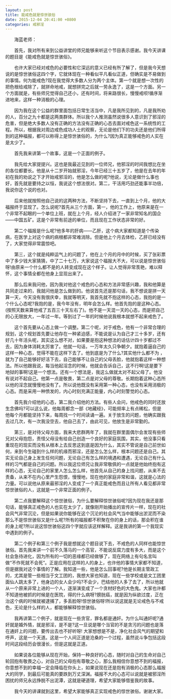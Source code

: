 ```yaml
---
layout: post
title: 能戒色就是惊世骇俗
date: 2015-12-04 20:41:00 +0800
categories: 戒邪淫
---
```


　　海蓝老师：
　　首先，我对所有来到公益讲堂的师兄能够来听这个节目表示感谢。我今天讲课的题目是《能戒色就是惊世骇俗》。
　　也许大家已经对戒色的必要性和它深远的意义已经有所了解了，但是我今天想说的是惊世骇俗这四个字，它就体现在一种看似平凡看似正道，但确实是不易做到的事情。何为能戒色?现在我觉得大多数人分为两个主体。第一个就是想一次性的把色根给戒除了，就拼命地戒，就想拼完之后就一劳永逸了，这是一个方面。另一个方面就是，有些师兄觉得自己还小，还有时间，将来路很长，慢慢戒呗!循序渐进地来，这样一种消极的心理。
　　因为我在这个公益的群里面包括日常生活当中，凡是我所见到的，凡是我所劝的人，百分之九十都是这两类群体。所以我个人推测虽然说很多人意识到了邪淫的危害，但是绝大多数人没有正确的方法没有正确的心态去面对戒色这一系统性的工程。所以，根据我对周边戒色成功人士的观察，无论是他们下的功夫还是他们所得到的这种福报，都可以称得上是惊世骇俗的，为什么?因为真正能够戒色的人实在是太少了。
　　首先我来讲第一个故事，这是一个正面的例子。
　　我先给大家提提兴。这也是我最近见到的一位师兄，他邪淫的时间我想比在坐的各位都要长。他是从十二岁开始就邪淫，今年已经三十五岁了，他是在去年的年初在我的劝说之下才开始戒邪淫的，他是怎么做的呢?他说，无论是做什么事也好，首先就是要持之以恒，我说这个想法很对。第二，干活用巧劲还能事半功倍，我说你这个说的也对。
　　后来他就按照他自己说的这两种方法，不断坚持下去，一直到上个月，他的大福报终于显现了。怎么说呢?首先从三个方面，第一，他的工作上，他原来是在一个非常不起眼的一个单位上班，就在上个月，经人介绍进了一家非常知名的国企——中国五矿。这是个非常有前途的单位，而且现在工作状态非常的好。
　　第二个福报是什么呢?他多年的肝病——乙肝，这个病大家都知道是个传染病，在医学上对这个病的病根都非常难消除。但是他上个月去体检，乙肝已经没有了，大家觉得非常震惊吧。
　　第三，这个就是纯粹运气上的问题了，他在上个月的月中的时候，买了张彩票中了多少钱大家猜猜，中了二十七万，大家说这个福报大不大，可以说是惊世骇俗呀!由原来一个什么都不是的人转变成现在这个样子。让人觉得非常羡艳，难以释怀，这个事情全都在他身上显现出来了。
　　那么后来我问他，因为我对他这个戒色的心态和方法非常感兴趣，我和他算是共同走过来的，我就问他是怎么做到的。他说首先还是那句话，我不想说是拼一天算一天，今天没有我很庆幸，我就等明天，我首先就不抱这样的心态，我抱的是一个什么心态呢?我抱的是，我今年没有，明年会怎么样。他首先抱的是这种心态。 (按照天数来算他戒了五百三十天左右了)。他不是一天混一天的心态，而是把自己的心无限放大，一年过一年。等到过了一年的时候他说我根本就想不起来戒色了。
　　这个首先要从心态上做一个调整。第二个呢，对于戒色，他有一个非常合理的规划，这个规划首先要让他存在一种紧迫感，不能说是认为自己才三十多岁，还有好几十年活头呢，其实这么想不对，如果要是抱这种想法的话估计四十岁都过不去，因为身体消耗太厉害了。他就一句话，一万年太久只争朝夕。就抱着逼自己的这样一种心态，觉得不能在这样下去了。他到底是为了什么?其实他什么都不为 ，就为了自己能够好好活下去，自己能够不让自己的父母丢脸，他就抱着这样一种想法。所以他跟我说，每当他起淫念的时候，他就会告诉自己，这不行啊!这是要下地狱的事啊!这是一个想法。还有一个想法是，我这么做就太对不起父母了。他没有说对不起自己。他第一点是敬畏，第二点是对父母的尊敬。长期抱着这种心态所以他的淫念就慢慢地没有了。所以说他既没有采用第一种心态，也没有采用消极的心态。而是采用一种愤发的，内心时刻充满正能量，内心时刻警觉的心态。
　　首先我介绍他的心态，第二我介绍他的方法。有些人会问，他戒色的同时还放生念佛吗?可以这么说，他每周都念一部《地藏经》，可能频率上有点稀松，但是他每个月都能坚持下来，每周找一个时间读诵一遍。关于放生的问题，他确实跟我去过几次，有一次我没空去，他自己去了，由此可见，他放生是非常勤的。
　　第三，是对待父母方面，我来大悲群两年了，我就在群里面偶尔会发现有些师兄对父母抱怨，责怪父母没有给自己创造一个良好的家庭氛围，其实，他没事只看重现在的现实而没有从根本上去反思这到底是因为什么，其实不管说是自己前世如何，来到今生碰到什么样的机缘而邪淫，还是怎么怎么样，根本问题还是自己。其实无论自己身上发生任何问题，无论自己有怎么样的境遇和遭遇，无论自己有什么样的习气都是自己的问题。所以我这位师兄让我非常敬佩的一点就是他始终抱有这样的心态，无论自己的家里人怎么怎么样，他首先从自己的身上找问题，从来不去责备，从来不在内心里产生怨恨，慢慢地，现在他的家庭非常和谐，这就是心法的力量。可以说他从原来最邪淫的人变成了一个真正能戒色而且让所有人看见都非常惊世骇俗的人，这就是一个非常正面的例子。
　　第二点我要解释这个惊世骇俗，为什么要解释惊世骇俗呢?因为现在我还是那句话，能够真正戒色的人也实在太少了，就像刚开始播出的宣传片一样，现在的社会风气非常沉沦，但是如果说你能够在这个沉沦的社会风气当中能够出淤泥而不染那么不是惊世骇俗又是什么呢?所有的福报都不积聚在你的身上的话，那会积在谁的身上呢?所以说这惊世骇俗这四个字就应该这样解释。这是我讲的第一个我现实中遇到的例子。
　　第二个例子和第三个例子我是想就这个题目说下去，不戒色的人同样也能惊世骇俗。首先我来讲一个前不久落马的一个高官，不能说反腐力度有多大，而是这个社会急待进化，因为所有的一切的恶缘都已经做够了，现在网络上有句名言叫做“不作死就不会死”。正是应用在这样的人的身上，也许他的事情大家都不知道，但是据我对这个事情的了解。我知道一些，他是怎么回事呢?他是长期主管政工的，尤其是管一些相当于文工团的，我想大家也知道，现在一些学校或是文工团里面仙人跳太多了，他身边的女人会少吗?不会少，巴结他的人多了去了，所以他就从一个原来非常上进的一个人，逐渐演变成了一个贪材好色的大色鬼。大家也许都不知道他被抓的时候是在医院，得的什么病呀?膀胱癌，就是因为纵欲过度，正在治这个病的时候就被逮捕了，多丢脸呀!惊世骇俗呀!所以说这就是无论戒色与不戒色，无论是什么样的人，都能够解释惊世骇俗。
　　我再讲第二个例子，就是现在一些贪官，罪名都是通奸。为什么叫通奸呢?通奸就是婚外情，就是邪淫，是不是?这一旦说是哪个当官的不是贪污的问题也是落在通奸上的问题，要传出去也不好听呀! 大家想想是不是，净化社会风气的期望和呼声，这是一个天道。这是一个人间正道是沧桑的一个过程，虽然说斗争包括这段时间这段经历会很漫长，但是这就是正道。
　　如果说各位能够从现在开始，保持一种良好的心态，随时对自己的生命对自己轮回抱有敬畏之心，对自己的父母抱有尊敬之心，那么我相信你意想不到的福报，你意想不到的幸福一定会降临在你头上，如果说现在还是抱有消极的心态那么福报大的同学，到最后可能真的要跌到万丈深渊。福报不大的心态可以说就是被邪淫所困扰的师兄永远挣脱不出泥潭，这就是硬道理，希望大家能够借鉴我的故事。
　　我今天的讲课就到这里，希望大家能够真正实现戒色的惊世骇俗。谢谢大家。